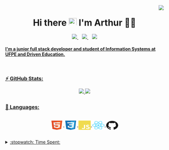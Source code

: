 
<img align='right' src="https://badges.pufler.dev/visits/tutuezin/tutuezin?logo=google-analytics&labelColor=0D0D0F" />
   
<h1 align='center'>
  Hi there <img src="https://media.giphy.com/media/hvRJCLFzcasrR4ia7z/giphy.gif" height="25px" width="25px"> I'm Arthur 👨‍💻 
</h1>

<p align='center'>
  <a href="https://www.linkedin.com/in/arthur-alcantara-95b7b0224/">
    <img src="https://img.shields.io/badge/linkedin-%230077B5.svg?&style=for-the-badge&logo=linkedin&logoColor=white" />
  </a>&nbsp;&nbsp;
  <a href="https://www.instagram.com/alcantaratutu/">
    <img src="https://img.shields.io/badge/instagram-%23E4405F.svg?&style=for-the-badge&logo=instagram&logoColor=white" />        
  </a>&nbsp;&nbsp;  
  
  <a href="https://twitter.com/Tutuezin08">
  <img src="https://img.shields.io/badge/Twitter-1DA1F2?style=for-the-badge&logo=twitter&logoColor=white"
  </a>
</p>
  
#### I'm a junior full stack developer and student of Information Systems at UFPE and Driven Education. 

<br />
  
### :zap: GitHub Stats:

<div align="center">
<img height="180em" src="https://github-readme-stats.vercel.app/api?username=Tutuezin&bg_color=1,000000,9b111e&title_color=fff&text_color=fff"/>
<img height="180em" src="https://github-readme-stats.vercel.app/api/top-langs/?username=Tutuezin&layout=compact&langs_count=7&bg_color=1,9b111e,000000&title_color=fff&text_color=fff"/>
</div>

##

### :rocket: Languages:
<div align="center" style="display: inline_block"><br>
  <img align="center" alt="HTML" height="30" width="40" src="https://raw.githubusercontent.com/devicons/devicon/master/icons/html5/html5-original.svg">
  <img align="center" alt="CSS" height="30" width="40" src="https://raw.githubusercontent.com/devicons/devicon/master/icons/css3/css3-original.svg">
  <img align="center" alt="Js" height="30" width="40" src="https://raw.githubusercontent.com/devicons/devicon/master/icons/javascript/javascript-plain.svg">
  <img align="center" alt="React" height="30" width="40" src="https://raw.githubusercontent.com/devicons/devicon/master/icons/react/react-original.svg">
  <img align="center" alt="Github" height="30" width="40" src="https://raw.githubusercontent.com/devicons/devicon/master/icons/github/github-original.svg">
  </div>
  
##



<details>
  <summary>:stopwatch:  Time Spent:</summary>

<div align="center">
<img src="https://github-readme-stats.vercel.app/api/wakatime?username=tutuzera&)](https://github.com/anuraghazra/github-readme-stats&bg_color=1,9b111e,000000&title_color=fff&text_color=red"/>
</div>
   
  
   
   
